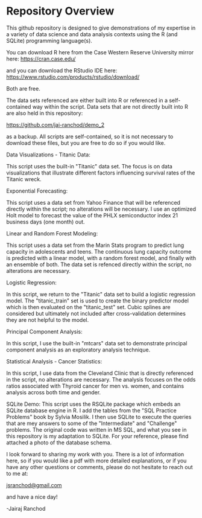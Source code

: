 # Repository Overview
This github repository is designed to give demonstrations of my expertise in a variety of data science and data analysis contexts using the R (and SQLite) programming language(s).

You can download R here from the Case Western Reserve University mirror here:
https://cran.case.edu/

and you can download the RStudio IDE here:
https://www.rstudio.com/products/rstudio/download/

Both are free.

The data sets referenced are either built into R or referenced in a self-contained way within the script.  Data sets that are not directly built into R are also held in this repository:

https://github.com/jai-ranchod/demo_2

as a backup.  All scripts are self-contained, so it is not necessary to download these files, but you are free to do so if you would like.

Data Visualizations - Titanic Data: 

This script uses the built-in "Titanic" data set.  The focus is on data visualizations that illustrate different factors influencing survival rates of the Titanic wreck.

Exponential Forecasting: 
 
This script uses a data set from Yahoo Finance that will be referenced directly within the script; no alterations will be necessary.  I use an optimized Holt model to forecast the value of the PHLX semiconductor index 21 business days (one month) out.

Linear and Random Forest Modeling: 

This script uses a data set from the Marin Stats program to predict lung capacity in adolescents and teens.  The continuous lung capacity outcome is predicted with a linear model, with a random forest model, and finally with an ensemble of both.  The data set is refenced directly within the script, no alterations are necessary.

Logistic Regression: 

In this script, we return to the "Titanic" data set to build a logistic regression model.  The "titanic_train" set is used to create the binary predictor model which is then evaluated on the "titanic_test" set.  Cubic splines are considered but ultimately not included after cross-validation determines they are not helpful to the model.

Principal Component Analysis:

In this script, I use the built-in "mtcars" data set to demonstrate principal component analysis as an exploratory analysis technique.

Statistical Analysis - Cancer Statistics: 

In this script, I use data from the Cleveland Clinic that is directly referenced in the script, no alterations are necessary.  The analysis focuses on the odds ratios associated with Thyroid cancer for men vs. women, and contains analysis across both time and gender.

SQLite Demo:
This script uses the RSQLite package which embeds an SQLite database engine in R.  I add the tables from the "SQL Practice Problems" book by Sylvia Mosilik.  I then use SQLite to execute the queries that are mey answers to some of the "Intermediate" and "Challenge" problems.  The original code was written in MS SQL, and what you see in this repository is my adaptation to SQLite.  For your reference, please find attached a photo of the database schema.

I look forward to sharing my work with you. There is a lot of information here, so if you would like a pdf with more detailed explanations, or if you have any other questions or comments, please do not hesitate to reach out to me at:

jsranchod@gmail.com

and have a nice day!

-Jairaj Ranchod
